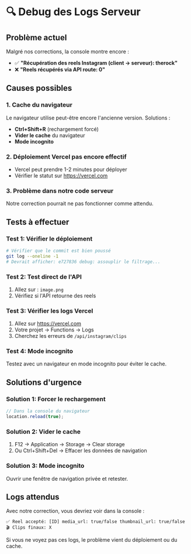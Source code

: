 # 🔍 Debug des Logs Serveur

## Problème actuel

Malgré nos corrections, la console montre encore :
- ✅ **"Récupération des reels Instagram (client → serveur): therock"**
- ❌ **"Reels récupérés via API route: 0"**

## Causes possibles

### 1. Cache du navigateur
Le navigateur utilise peut-être encore l'ancienne version. Solutions :
- **Ctrl+Shift+R** (rechargement forcé)
- **Vider le cache** du navigateur
- **Mode incognito**

### 2. Déploiement Vercel pas encore effectif
- Vercel peut prendre 1-2 minutes pour déployer
- Vérifier le statut sur https://vercel.com

### 3. Problème dans notre code serveur
Notre correction pourrait ne pas fonctionner comme attendu.

## Tests à effectuer

### Test 1: Vérifier le déploiement
```bash
# Vérifier que le commit est bien poussé
git log --oneline -1
# Devrait afficher: e727836 debug: assouplir le filtrage...
```

### Test 2: Test direct de l'API
1. Allez sur : `image.png`
2. Vérifiez si l'API retourne des reels

### Test 3: Vérifier les logs Vercel
1. Allez sur https://vercel.com
2. Votre projet → Functions → Logs
3. Cherchez les erreurs de `/api/instagram/clips`

### Test 4: Mode incognito
Testez avec un navigateur en mode incognito pour éviter le cache.

## Solutions d'urgence

### Solution 1: Forcer le rechargement
```javascript
// Dans la console du navigateur
location.reload(true);
```

### Solution 2: Vider le cache
1. F12 → Application → Storage → Clear storage
2. Ou Ctrl+Shift+Del → Effacer les données de navigation

### Solution 3: Mode incognito
Ouvrir une fenêtre de navigation privée et retester.

## Logs attendus

Avec notre correction, vous devriez voir dans la console :
```
✅ Reel accepté: [ID] media_url: true/false thumbnail_url: true/false
🎬 Clips finaux: X
```

Si vous ne voyez pas ces logs, le problème vient du déploiement ou du cache.

